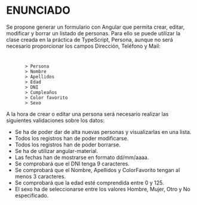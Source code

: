 # ENUNCIADO

Se propone generar un formulario con Angular que permita crear, editar, modificar y borrar un listado de personas.
Para ello se puede utilizar la clase creada en la práctica de TypeScript, Persona, aunque no será necesario proporcionar los campos Dirección, Teléfono y Mail:
#
           > Persona
           > Nombre
           > Apellidos
           > Edad
           > DNI
           > Cumpleaños
           > Color favorito
           > Sexo

A la hora de crear o editar una persona será necesario realizar las siguientes validaciones sobre los datos:
- Se ha de poder dar de alta nuevas personas y visualizarlas en una lista.
- Todos los registros han de poder modificarse.
- Todos los registros han de poder borrarse.
- Se ha de utilizar angular-material.
- Las fechas han de mostrarse en formato dd/mm/aaaa.
- Se comprobará que el DNI tenga 9 caracteres.
- Se comprobará que el Nombre, Apellidos y ColorFavorito tengan al menos 3 caracteres.
- Se comprobará que la edad esté comprendida entre 0 y 125.
- El sexo ha de seleccionarse entre los valores Hombre, Mujer, Otro y No especificado.
